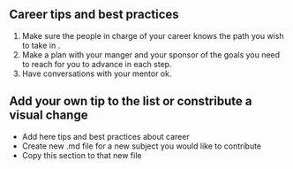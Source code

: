 ## Career tips and best practices

1. Make sure the people in charge of your career knows the path you wish to take in .
1. Make a plan with your manger and your sponsor of the goals you need to reach for you to advance in each step.
1. Have conversations with your mentor ok.

## Add your own tip to the list or constribute a visual change

- Add here tips and best practices about career
- Create new .md file for a new subject you would like to contribute
- Copy this section to that new file
